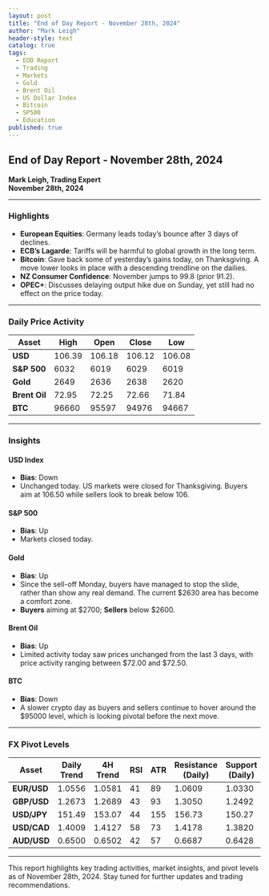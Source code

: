 ```yaml
---
layout: post
title: "End of Day Report - November 28th, 2024"
author: "Mark Leigh"
header-style: text
catalog: true
tags:
  - EOD Report
  - Trading
  - Markets
  - Gold
  - Brent Oil
  - US Dollar Index
  - Bitcoin
  - SP500
  - Education
published: true
---
```


## End of Day Report - November 28th, 2024

**Mark Leigh, Trading Expert**  
**November 28th, 2024**

---

### Highlights

- **European Equities**: Germany leads today’s bounce after 3 days of declines.
- **ECB’s Lagarde**: Tariffs will be harmful to global growth in the long term.
- **Bitcoin**: Gave back some of yesterday’s gains today, on Thanksgiving. A move lower looks in place with a descending trendline on the dailies.
- **NZ Consumer Confidence**: November jumps to 99.8 (prior 91.2).
- **OPEC+**: Discusses delaying output hike due on Sunday, yet still had no effect on the price today.

---

### Daily Price Activity

| Asset       | High    | Open    | Close   | Low     |
|-------------|---------|---------|---------|---------|
| **USD**     | 106.39  | 106.18  | 106.12  | 106.08  |
| **S&P 500** | 6032    | 6019    | 6029    | 6019    |
| **Gold**    | 2649    | 2636    | 2638    | 2620    |
| **Brent Oil** | 72.95  | 72.25   | 72.66   | 71.84   |
| **BTC**     | 96660   | 95597   | 94976   | 94667   |

---

### Insights

#### USD Index
- **Bias**: Down  
- Unchanged today. US markets were closed for Thanksgiving. Buyers aim at 106.50 while sellers look to break below 106.

#### S&P 500
- **Bias**: Up  
- Markets closed today.

#### Gold
- **Bias**: Up  
- Since the sell-off Monday, buyers have managed to stop the slide, rather than show any real demand. The current $2630 area has become a comfort zone.  
- **Buyers** aiming at $2700; **Sellers** below $2600.

#### Brent Oil
- **Bias**: Up  
- Limited activity today saw prices unchanged from the last 3 days, with price activity ranging between $72.00 and $72.50.

#### BTC
- **Bias**: Down  
- A slower crypto day as buyers and sellers continue to hover around the $95000 level, which is looking pivotal before the next move.

---

### FX Pivot Levels

| Asset       | Daily Trend | 4H Trend | RSI | ATR | Resistance (Daily) | Support (Daily) | Resistance (4H) | Support (4H) |
|-------------|-------------|----------|-----|-----|--------------------|-----------------|-----------------|----------------|
| **EUR/USD** | 1.0556      | 1.0581   | 41  | 89  | 1.0609             | 1.0330          | 1.0581          | 1.0420         |
| **GBP/USD** | 1.2673      | 1.2689   | 43  | 93  | 1.3050             | 1.2492          | 1.2689          | 1.2508         |
| **USD/JPY** | 151.49      | 153.07   | 44  | 155 | 156.73             | 150.27          | 153.07          | 150.27         |
| **USD/CAD** | 1.4009      | 1.4127   | 58  | 73  | 1.4178             | 1.3820          | 1.4127          | 1.4008         |
| **AUD/USD** | 0.6500      | 0.6502   | 42  | 57  | 0.6687             | 0.6428          | 0.6502          | 0.6479         |

---

This report highlights key trading activities, market insights, and pivot levels as of November 28th, 2024. Stay tuned for further updates and trading recommendations.
